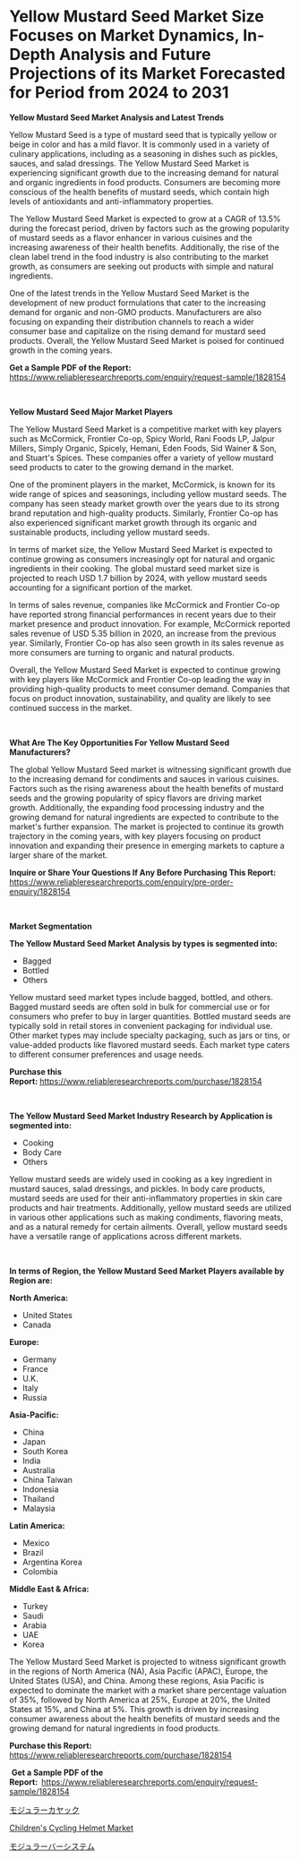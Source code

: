 <p><h1>Yellow Mustard Seed Market Size Focuses on Market Dynamics, In-Depth Analysis and Future Projections of its Market Forecasted for Period from 2024 to 2031</h1></p><p><strong>Yellow Mustard Seed Market Analysis and Latest Trends</strong></p>
<p><p>Yellow Mustard Seed is a type of mustard seed that is typically yellow or beige in color and has a mild flavor. It is commonly used in a variety of culinary applications, including as a seasoning in dishes such as pickles, sauces, and salad dressings. The Yellow Mustard Seed Market is experiencing significant growth due to the increasing demand for natural and organic ingredients in food products. Consumers are becoming more conscious of the health benefits of mustard seeds, which contain high levels of antioxidants and anti-inflammatory properties.</p><p>The Yellow Mustard Seed Market is expected to grow at a CAGR of 13.5% during the forecast period, driven by factors such as the growing popularity of mustard seeds as a flavor enhancer in various cuisines and the increasing awareness of their health benefits. Additionally, the rise of the clean label trend in the food industry is also contributing to the market growth, as consumers are seeking out products with simple and natural ingredients.</p><p>One of the latest trends in the Yellow Mustard Seed Market is the development of new product formulations that cater to the increasing demand for organic and non-GMO products. Manufacturers are also focusing on expanding their distribution channels to reach a wider consumer base and capitalize on the rising demand for mustard seed products. Overall, the Yellow Mustard Seed Market is poised for continued growth in the coming years.</p></p>
<p><strong>Get a Sample PDF of the Report:&nbsp;</strong> <a href="https://www.reliableresearchreports.com/enquiry/request-sample/1828154">https://www.reliableresearchreports.com/enquiry/request-sample/1828154</a></p>
<p>&nbsp;</p>
<p><strong>Yellow Mustard Seed Major Market Players</strong></p>
<p><p>The Yellow Mustard Seed Market is a competitive market with key players such as McCormick, Frontier Co-op, Spicy World, Rani Foods LP, Jalpur Millers, Simply Organic, Spicely, Hemani, Eden Foods, Sid Wainer & Son, and Stuart's Spices. These companies offer a variety of yellow mustard seed products to cater to the growing demand in the market.</p><p>One of the prominent players in the market, McCormick, is known for its wide range of spices and seasonings, including yellow mustard seeds. The company has seen steady market growth over the years due to its strong brand reputation and high-quality products. Similarly, Frontier Co-op has also experienced significant market growth through its organic and sustainable products, including yellow mustard seeds.</p><p>In terms of market size, the Yellow Mustard Seed Market is expected to continue growing as consumers increasingly opt for natural and organic ingredients in their cooking. The global mustard seed market size is projected to reach USD 1.7 billion by 2024, with yellow mustard seeds accounting for a significant portion of the market.</p><p>In terms of sales revenue, companies like McCormick and Frontier Co-op have reported strong financial performances in recent years due to their market presence and product innovation. For example, McCormick reported sales revenue of USD 5.35 billion in 2020, an increase from the previous year. Similarly, Frontier Co-op has also seen growth in its sales revenue as more consumers are turning to organic and natural products.</p><p>Overall, the Yellow Mustard Seed Market is expected to continue growing with key players like McCormick and Frontier Co-op leading the way in providing high-quality products to meet consumer demand. Companies that focus on product innovation, sustainability, and quality are likely to see continued success in the market.</p></p>
<p>&nbsp;</p>
<p><strong>What Are The Key Opportunities For Yellow Mustard Seed Manufacturers?</strong></p>
<p><p>The global Yellow Mustard Seed market is witnessing significant growth due to the increasing demand for condiments and sauces in various cuisines. Factors such as the rising awareness about the health benefits of mustard seeds and the growing popularity of spicy flavors are driving market growth. Additionally, the expanding food processing industry and the growing demand for natural ingredients are expected to contribute to the market's further expansion. The market is projected to continue its growth trajectory in the coming years, with key players focusing on product innovation and expanding their presence in emerging markets to capture a larger share of the market.</p></p>
<p><strong>Inquire or Share Your Questions If Any Before Purchasing This Report:</strong> <a href="https://www.reliableresearchreports.com/enquiry/pre-order-enquiry/1828154">https://www.reliableresearchreports.com/enquiry/pre-order-enquiry/1828154</a></p>
<p>&nbsp;</p>
<p><strong>Market Segmentation</strong></p>
<p><strong>The Yellow Mustard Seed Market Analysis by types is segmented into:</strong></p>
<p><ul><li>Bagged</li><li>Bottled</li><li>Others</li></ul></p>
<p><p>Yellow mustard seed market types include bagged, bottled, and others. Bagged mustard seeds are often sold in bulk for commercial use or for consumers who prefer to buy in larger quantities. Bottled mustard seeds are typically sold in retail stores in convenient packaging for individual use. Other market types may include specialty packaging, such as jars or tins, or value-added products like flavored mustard seeds. Each market type caters to different consumer preferences and usage needs.</p></p>
<p><strong>Purchase this Report:&nbsp;</strong><a href="https://www.reliableresearchreports.com/purchase/1828154">https://www.reliableresearchreports.com/purchase/1828154</a></p>
<p>&nbsp;</p>
<p><strong>The Yellow Mustard Seed Market Industry Research by Application is segmented into:</strong></p>
<p><ul><li>Cooking</li><li>Body Care</li><li>Others</li></ul></p>
<p><p>Yellow mustard seeds are widely used in cooking as a key ingredient in mustard sauces, salad dressings, and pickles. In body care products, mustard seeds are used for their anti-inflammatory properties in skin care products and hair treatments. Additionally, yellow mustard seeds are utilized in various other applications such as making condiments, flavoring meats, and as a natural remedy for certain ailments. Overall, yellow mustard seeds have a versatile range of applications across different markets.</p></p>
<p>&nbsp;</p>
<p><strong>In terms of Region, the Yellow Mustard Seed Market Players available by Region are:</strong></p>
<p>
    <p> <strong> North America: </strong>
        <ul>
            <li>United States</li>
            <li>Canada</li>
        </ul>
        </p> 
    <p> <strong> Europe: </strong>
        <ul>
            <li>Germany</li>
            <li>France</li>
            <li>U.K.</li>
            <li>Italy</li>
            <li>Russia</li>
        </ul>
        </p> 
    <p> <strong> Asia-Pacific: </strong>
        <ul>
            <li>China</li>
            <li>Japan</li>
            <li>South Korea</li>
            <li>India</li>
            <li>Australia</li>
            <li>China Taiwan</li>
            <li>Indonesia</li>
            <li>Thailand</li>
            <li>Malaysia</li>
        </ul>
        </p> 
    <p> <strong> Latin America: </strong>
        <ul>
            <li>Mexico</li>
            <li>Brazil</li>
            <li>Argentina Korea</li>
            <li>Colombia</li>
        </ul>
        </p> 
    <p> <strong> Middle East & Africa: </strong>
        <ul>
            <li>Turkey</li>
            <li>Saudi</li>
            <li>Arabia</li>
            <li>UAE</li>
            <li>Korea</li>
        </ul>
    </p>
    </p>
<p><p>The Yellow Mustard Seed Market is projected to witness significant growth in the regions of North America (NA), Asia Pacific (APAC), Europe, the United States (USA), and China. Among these regions, Asia Pacific is expected to dominate the market with a market share percentage valuation of 35%, followed by North America at 25%, Europe at 20%, the United States at 15%, and China at 5%. This growth is driven by increasing consumer awareness about the health benefits of mustard seeds and the growing demand for natural ingredients in food products.</p></p>
<p><strong>Purchase this Report: </strong><a href="https://www.reliableresearchreports.com/purchase/1828154">https://www.reliableresearchreports.com/purchase/1828154</a></p>
<p>&nbsp;<strong>Get a Sample PDF of the Report:&nbsp;&nbsp;</strong><a href="https://www.reliableresearchreports.com/enquiry/request-sample/1828154">https://www.reliableresearchreports.com/enquiry/request-sample/1828154</a></p>
<p><strong></strong></p>
<p><p><a href="https://medium.com/@ag1596/%E3%83%A2%E3%82%B8%E3%83%A5%E3%83%A9%E3%83%BC%E3%82%AB%E3%83%A4%E3%83%83%E3%82%AF%E5%B8%82%E5%A0%B4-%E5%B8%82%E5%A0%B4cagr-%E5%B8%82%E5%A0%B4%E3%83%88%E3%83%AC%E3%83%B3%E3%83%89-%E3%81%8A%E3%82%88%E3%81%B3%E6%88%90%E9%95%B7%E6%88%A6%E7%95%A5%E3%81%AB%E9%96%A2%E3%81%99%E3%82%8B%E6%B4%9E%E5%AF%9F-7265e3b4318e">モジュラーカヤック</a></p><p><a href="https://view.publitas.com/reportprime-1/childrens-cycling-helmet-market-dynamics-2024-2031-also-about-its-market-trends-projections-and-opportunities/">Children's Cycling Helmet Market</a></p><p><a href="https://medium.com/@ag1596/%E3%83%A2%E3%82%B8%E3%83%A5%E3%83%A9%E3%83%BC%E3%83%90%E3%83%BC%E3%82%B7%E3%82%B9%E3%83%86%E3%83%A0%E3%81%AE%E5%B8%82%E5%A0%B4%E3%82%B7%E3%82%A7%E3%82%A2%E3%81%AE%E5%A4%89%E9%81%B7%E3%81%A8%E5%B8%82%E5%A0%B4%E6%88%90%E9%95%B7%E5%82%BE%E5%90%912024%E5%B9%B4%E3%81%8B%E3%82%892031%E5%B9%B4%E3%81%BE%E3%81%A7-da0f970259f1">モジュラーバーシステム</a></p></p>